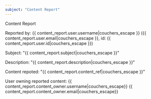 ```yaml
---
subject: "Content Report"
---
```


Content Report

Reported by: {{ content_report.user.username|couchers_escape }} ({{ content_report.user.email|couchers_escape }}, id: {{ content_report.user.id|couchers_escape }})

Subject: "{{ content_report.subject|couchers_escape }}"

Description: "{{ content_report.description|couchers_escape }}"

Content repoted: "{{ content_report.content_ref|couchers_escape }}"

User owning reported content: {{ content_report.content_owner.username|couchers_escape}} {{ content_report.content_owner.email|couchers_escape}}

